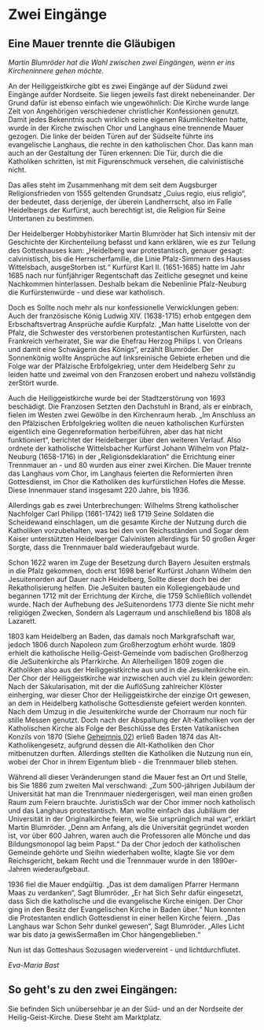 # Zwei Eingänge

## Eine Mauer trennte die Gläubigen

*Martin Blumröder hat die Wahl zwischen zwei Eingängen, wenn er ins Kircheninnere gehen möchte.*

An der Heiliggeistkirche gibt es zwei Eingänge auf der Südund zwei Eingänge aufder Nordseite. Sie liegen jeweils fast direkt nebeneinander. Der Grund dafür ist ebenso einfach wie ungewöhnlich: Die Kirche wurde lange Zeit von Angehörigen verschiedener christlicher Konfessionen genutzt. Damit jedes Bekenntnis auch wirklich seine eigenen Räumlichkeiten hatte, wurde in der Kirche zwischen Chor und Langhaus eine trennende Mauer gezogen. Die linke der beiden Türen auf der Südseite führte ins evangelische Langhaus, die rechte in den katholischen Chor. Das kann man auch an der Gestaltung der Türen erkennen: Die Tür, durch die die Katholiken schritten, ist mit Figurenschmuck versehen, die calvinistische nicht.

Das alles steht im Zusammenhang mit dem seit dem Augsburger Religionsfrieden von 1555 geltenden Grundsatz „Cuius regio, eius religio“, der bedeutet, dass derjenige, der überein Landherrscht, also im Falle Heidelbergs der Kurfürst, auch berechtigt ist, die Religion für Seine Untertanen zu bestimmen.

Der Heidelberger Hobbyhistoriker Martin Blumröder hat Sich intensiv mit der Geschichte der Kirchenteilung befasst und kann erklären, wie es zur Teilung des Gotteshauses kam: „Heidelberg war protestantisch, genauer gesagt: calvinistisch, bis die Herrscherfamilie, die Linie Pfalz-Simmern des Hauses Wittelsbach, ausgeStorben ist.“ Kurfürst Karl II. (1651-1685) hatte im Jahr 1685 nach nur fünfjähriger Regentschaft das Zeitliche gesegnet und keine Nachkommen hinterlassen. Deshalb bekam die Nebenlinie Pfalz-Neuburg die Kurfürstenwürde - und diese war katholisch.

Doch es Sollte noch mehr als nur konfessionelle Verwicklungen geben: Auch der französische König Ludwig XIV. (1638-1715) erhob entgegen dem Erbschaftsvertrag Ansprüche aufdie Kurpfalz. „Man hatte Liselotte von der Pfalz, die Schwester des verstorbenen protestantischen Kurfürsten, nach Frankreich verheiratet, Sie war die Ehefrau Herzog Philips I. von Orleans und damit eine Schwägerin des Königs“, erzählt Blumröder. Der Sonnenkönig wollte Ansprüche auf linksreinische Gebiete erheben und die Folge war der Pfälzische Erbfolgekrieg, unter dem Heidelberg Sehr zu leiden hatte und zweimal von den Franzosen erobert und nahezu vollständig zerStört wurde.

Auch die Heiliggeistkirche wurde bei der Stadtzerstörung von 1693 beschädigt. Die Franzosen Setzten den Dachstuhl in Brand, als er einbrach, fielen im Westen zwei Gewölbe in den Kirchenraum herab. „Im Anschluss an den Pfälzischen Erbfolgekrieg wollten die neuen katholischen Kurfürsten eigentlich eine Gegenreformation herbeiführen, aber das hat nicht funktioniert“, berichtet der Heidelberger über den weiteren Verlauf. Also ordnete der katholische Wittelsbacher Kurfürst Johann Wilhelm von Pfalz-Neuburg (1658-1716) in der „Religionsdeklaration“ die Errichtung einer Trennmauer an - und 80 wurden aus einer zwei Kirchen. Die Mauer trennte das Langhaus vom Chor, im Langhaus feierten die Reformierten ihren Gottesdienst, im Chor die Katholiken des kurfürstlichen Hofes die Messe. Diese Innenmauer stand insgesamt 220 Jahre, bis 1936. 

Allerdings gab es zwei Unterbrechungen: Wilhelms Streng katholischer Nachfolger Carl Philipp (1661-1742) ließ 1719 Seine Soldaten die Scheidewand einschlagen, um die gesamte Kirche der Nutzung durch die Katholiken vorzubehalten, was bei den von Reichsständen und Sogar dem Kaiser unterstützten Heidelberger Calvinisten allerdings für 50 großen Ärger Sorgte, dass die Trennmauer bald wiederaufgebaut wurde. 

Schon 1622 waren im Zuge der Besetzung durch Bayern Jesuiten erstmals in die Pfalz gekommen, doch erst 1698 berief Kurfürst Johann Wilhelm den Jesuitenorden auf Dauer nach Heidelberg, Sollte dieser doch bei der Rekatholisierung helfen. Die JeSuiten bauten ein Kollegiengebäude und begannen 1712 mit der Errichtung der Kirche, die 1759 Schließlich vollendet wurde. Nach der Aufhebung des JeSuitenordens 1773 diente Sie nicht mehr religiögen Zwecken, Sondern als Lagerraum und anschließend bis 1808 als Lazarett. 

1803 kam Heidelberg an Baden, das damals noch Markgrafschaft war, jedoch 1806 durch Napoleon zum Großherzogtum erhöht wurde. 1809 erhielt die katholische Heilig-Geist-Gemeinde vom badischen Großherzog die JeSuitenkirche als Pfarrkirche. An Allerheiligen 1809 zogen die Katholiken also aus der Heiliggeistkirche aus und in die Jesuitenkirche ein. Der Chor der Heiliggeistkirche war inzwischen auch viel zu klein geworden: Nach der Säkularisation, mit der die AuflöSung zahlreicher Klöster einherging, war dieser Chor der Heiliggeistkirche der einzige Ort gewesen, an dem in Heidelberg katholische Gottesdienste gefeiert werden konnten. Nach dem Umzug in die Jesuitenkirche wurde der Chorraum nur noch für stille Messen genutzt. Doch nach der Abspaltung der Alt-Katholiken von der Katholischen Kirche als Folge der Beschlüsse des Ersten Vatikanischen Konzils von 1870 (Siehe [Geheimnis 02](./tuermchen.md)) erließ Baden 1874 das Alt-Katholikengesetz, aufgrund dessen die Alt-Katholiken den Chor mitbenutzen durften. Allerdings stellten die Katholiken die Nutzung nun ein, wobei der Chor in ihrem Eigentum blieb - die Trennmauer blieb stehen.

Während all dieser Veränderungen stand die Mauer fest an Ort und Stelle, bis Sie 1886 zum zweiten Mal verschwand: „Zum 500-jährigen Jubiläum der Universität hat man die Trennmauer niedergerisgen, weil man einen großen Raum zum Feiern brauchte. JuristisSch war der Chor immer noch katholisch und das Langhaus protestantisch. Man wollte einfach das Jubiläum der Universität in der Originalkirche feiern, wie Sie ursprünglich mal war“, erklärt Martin Blumröder. „Denn am Anfang, als die Universität gegründet worden ist, vor über 600 Jahren, waren auch die Professoren alle Mönche und das Bildungsmonopol lag beim Papst.“ Da der Chor jedoch der katholischen Gemeinde gehörte und Sieihn wiederhaben wollte, klagte Sie vor dem Reichsgericht, bekam Recht und die Trennmauer wurde in den 1890er-Jahren wiederaufgebaut.

1936 fiel die Mauer endgültig. „Das ist dem damaligen Pfarrer Hermann Maas zu verdanken“, Sagt Blumröder. „Er hat Sich Sehr dafür eingesetzt, dass Sich die katholische und die evangelische Kirche einigen. Der Chor ging in den Besitz der Evangelischen Kirche in Baden über.“ Nun konnten die Protestanten endlich Gottesdienst in einer hellen Kirche feiern. „Das Langhaus war Schon Sehr dunkel gewesen“, Sagt Blumröder. „Alles Licht war bis dato ja gewisSermaßen im Chor hängengeblieben.“

Nun ist das Gotteshaus Sozusagen wiedervereint - und lichtdurchflutet.

*Eva-Maria Bast*

## So geht's zu den zwei Eingängen:

Sie befinden Sich unübersehbar je an der Süd- und an der Nordseite der Heilig-Geist-Kirche. Diese Steht am Marktplatz. 